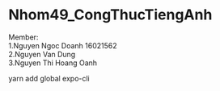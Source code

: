 # Nhom49_CongThucTiengAnh
Member:  
  1.Nguyen Ngoc Doanh 16021562  
  2.Nguyen Van Dung  
  3.Nguyen Thi Hoang Oanh  

yarn add global expo-cli
